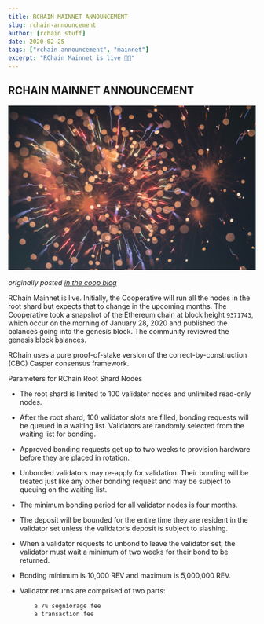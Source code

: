 ```yaml
---
title: RCHAIN MAINNET ANNOUNCEMENT
slug: rchain-announcement
author: [rchain stuff]
date: 2020-02-25
tags: ["rchain announcement", "mainnet"]
excerpt: "RChain Mainnet is live 🌟🎉"
---
```


## RCHAIN MAINNET ANNOUNCEMENT

![mainnet](./images/concert.jpg)

_originally posted [in the coop blog](https://blog.rchain.coop/blog/2020/01/23/rchain-mainnet-announcement-the-block-height/)_

RChain Mainnet is live. Initially, the Cooperative will run all the nodes in the root shard but expects that to change in the upcoming months. The Cooperative took a snapshot of the Ethereum chain at block height `9371743`, which occur on the morning of January 28, 2020 and published the balances going into the genesis block. The community reviewed the genesis block balances.

RChain uses a pure proof-of-stake version of the correct-by-construction (CBC) Casper consensus framework.

Parameters for RChain Root Shard Nodes

- The root shard is limited to 100 validator nodes and unlimited read-only nodes.
- After the root shard, 100 validator slots are filled, bonding requests will be queued in a waiting list. Validators are randomly selected from the waiting list for bonding.
- Approved bonding requests get up to two weeks to provision hardware before they are placed in rotation.
- Unbonded validators may re-apply for validation. Their bonding will be treated just like any other bonding request and may be subject to queuing on the waiting list.
- The minimum bonding period for all validator nodes is four months.
- The deposit will be bounded for the entire time they are resident in the validator set unless the validator’s deposit is subject to slashing.
- When a validator requests to unbond to leave the validator set, the validator must wait a minimum of two weeks for their bond to be returned.
- Bonding minimum is 10,000 REV and maximum is 5,000,000 REV.
- Validator returns are comprised of two parts:


      	  a 7% segniorage fee
      	  a transaction fee
